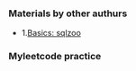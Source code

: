 ### Materials by other authurs
- 1.[Basics: sqlzoo](https://sqlzoo.net/wiki/SELECT_basics)

### Myleetcode practice
